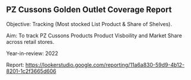 ## PZ Cussons Golden Outlet Coverage Report
Objective: Tracking (Most stocked List Product & Share of Shelves).

Aim: To track PZ Cussons Products Product Visboility and Market Share across retail stores.

Year-in-review: 2022

Report: https://lookerstudio.google.com/reporting/11a6a830-59d9-4b12-8201-1c2f3665d606
